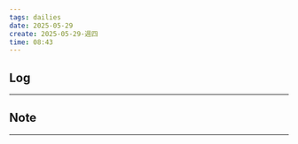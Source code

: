 ```yaml
---
tags: dailies  
date: 2025-05-29
create: 2025-05-29-週四
time: 08:43
---
```

## Log
---


## Note
---

